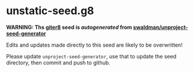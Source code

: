 
# unstatic-seed.g8

**WARNING: Ths [giter8](https://www.foundweekends.org/giter8/) seed is _autogenerated_ from [swaldman/unproject-seed-generator](https://github.com/swaldman/unproject-seed-generator)**

Edits and updates made directly to this seed are likely to be overwritten!

Please update `unproject-seed-generator`, use that to update the seed directory, then commit and push to github.
